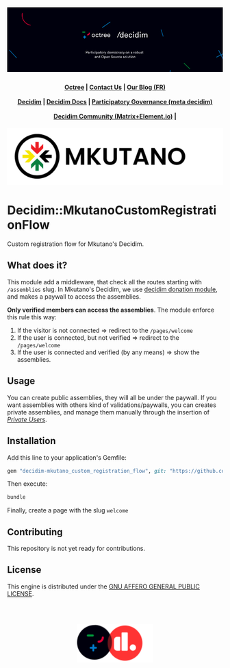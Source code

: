 <h1 align="center"><img src="https://github.com/octree-gva/meta/blob/main/decidim/static/header.png?raw=true" alt="Decidim - Octree Participatory democracy on a robust and open source solution" /></h1>
<h4 align="center">
    <a href="https://www.octree.ch">Octree</a> |
    <a href="https://octree.ch/en/contact-us/">Contact Us</a> |
    <a href="https://blog.octree.ch">Our Blog (FR)</a><br/><br/>
    <a href="https://decidim.org">Decidim</a> |
    <a href="https://docs.decidim.org/en/">Decidim Docs</a> |
    <a href="https://meta.decidim.org">Participatory Governance (meta decidim)</a><br/><br/>
    <a href="https://matrix.to/#/+decidim:matrix.org">Decidim Community (Matrix+Element.io)</a> |
</h4>
<img src="https://github.com/octree-gva/decidim-module-mkutano_custom_registration_flow/blob/main/mkutano-logo.png?raw=true" alt="MKUTANO is a participatory platform where black canadians can effectively & democratically organize at scale" />


# Decidim::MkutanoCustomRegistrationFlow
Custom registration flow for Mkutano's Decidim.


## What does it?

This module add a middleware, that check all the routes starting with `/assemblies` slug.
In Mkutano's Decidim, we use [decidim donation module](https://github.com/decidiamo/decidim-module-donations/blob/main/decidim-donations.gemspec), and makes a paywall to access the assemblies.

**Only verified members can access the assemblies**. The module enforce this rule this way:

1. If the visitor is not connected => redirect to the `/pages/welcome`
2. If the user is connected, but not verified => redirect to the `/pages/welcome`
3. If the user is connected and verified (by any means) => show the assemblies.

## Usage

You can create public assemblies, they will all be under the paywall. If you want assemblies with others kind of validations/paywalls, you can creates private assemblies, and manage them manually through the insertion of [_Private Users_](https://docs.decidim.org/en/admin/spaces/assemblies/private_participants).

## Installation

Add this line to your application's Gemfile:

```ruby
gem "decidim-mkutano_custom_registration_flow", git: "https://github.com/octree-gva/decidim-mkutano_custom_registration_flow"
```

Then execute:

```bash
bundle
```

Finally, create a page with the slug `welcome`

## Contributing
This repository is not yet ready for contributions.

## License
This engine is distributed under the [GNU AFFERO GENERAL PUBLIC LICENSE](LICENSE.md).


<br /><br />
<p align="center">
    <img src="https://raw.githubusercontent.com/octree-gva/meta/main/decidim/static/octree_and_decidim.png" height="90" alt="Decidim Installation by Octree" />
</p>
